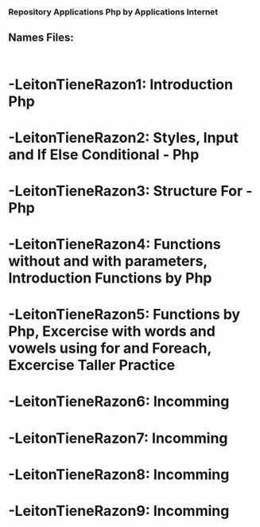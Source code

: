 ### Repository Applications Php by Applications Internet

## Names Files:<br><br>
# -<b>LeitonTieneRazon1</b>: Introduction Php<br>
# -<b>LeitonTieneRazon2</b>: Styles, Input and If Else Conditional - Php<br>
# -<b>LeitonTieneRazon3</b>: Structure For - Php<br>
# -<b>LeitonTieneRazon4</b>: Functions without and with parameters, Introduction Functions by Php <br>
# -<b>LeitonTieneRazon5</b>: Functions by Php, Excercise with words and vowels using for and Foreach, Excercise Taller Practice<br>
# -<b>LeitonTieneRazon6</b>: Incomming <br>
# -<b>LeitonTieneRazon7</b>: Incomming <br>
# -<b>LeitonTieneRazon8</b>: Incomming <br>
# -<b>LeitonTieneRazon9</b>: Incomming <br>
